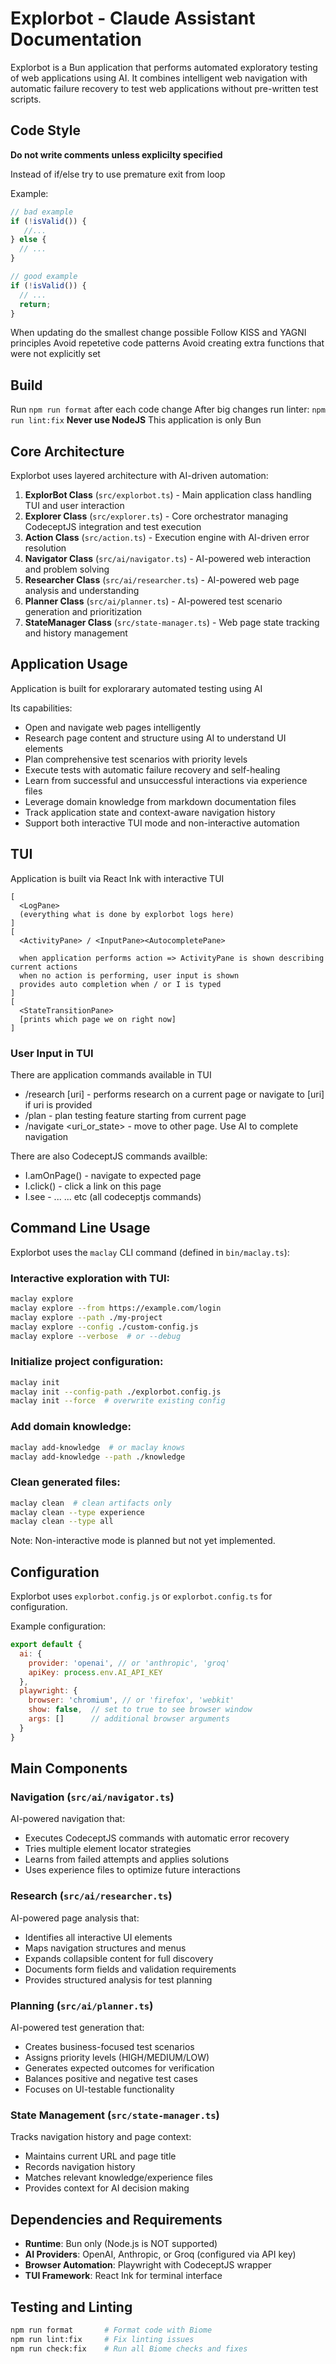 # Explorbot - Claude Assistant Documentation

Explorbot is a Bun application that performs automated exploratory testing of web applications using AI. It combines intelligent web navigation with automatic failure recovery to test web applications without pre-written test scripts.

## Code Style

**Do not write comments unless explicilty specified**

Instead of if/else try to use premature exit from loop

Example:

```js
// bad example
if (!isValid()) {
   //...
} else {
  // ...
}

// good example
if (!isValid()) {
  // ...
  return;
}
```

When updating do the smallest change possible
Follow KISS and YAGNI principles
Avoid repetetive code patterns
Avoid creating extra functions that were not explicitly set

## Build

Run `npm run format` after each code change
After big changes run linter: `npm run lint:fix`
**Never use NodeJS**
This application is only Bun

## Core Architecture

Explorbot uses layered architecture with AI-driven automation:

1. **ExplorBot Class** (`src/explorbot.ts`) - Main application class handling TUI and user interaction
2. **Explorer Class** (`src/explorer.ts`) - Core orchestrator managing CodeceptJS integration and test execution
3. **Action Class** (`src/action.ts`) - Execution engine with AI-driven error resolution
4. **Navigator Class** (`src/ai/navigator.ts`) - AI-powered web interaction and problem solving
5. **Researcher Class** (`src/ai/researcher.ts`) - AI-powered web page analysis and understanding
6. **Planner Class** (`src/ai/planner.ts`) - AI-powered test scenario generation and prioritization
7. **StateManager Class** (`src/state-manager.ts`) - Web page state tracking and history management

## Application Usage

Application is built for explorarary automated testing using AI

Its capabilities:

- Open and navigate web pages intelligently
- Research page content and structure using AI to understand UI elements
- Plan comprehensive test scenarios with priority levels
- Execute tests with automatic failure recovery and self-healing
- Learn from successful and unsuccessful interactions via experience files
- Leverage domain knowledge from markdown documentation files
- Track application state and context-aware navigation history
- Support both interactive TUI mode and non-interactive automation

## TUI

Application is built via React Ink with interactive TUI

```
[
  <LogPane>
  (everything what is done by explorbot logs here)
]
[
  <ActivityPane> / <InputPane><AutocompletePane>

  when application performs action => ActivityPane is shown describing current actions
  when no action is performing, user input is shown
  provides auto completion when / or I is typed
]
[
  <StateTransitionPane>
  [prints which page we on right now]
]
```

### User Input in TUI

There are application commands available in TUI

* /research [uri] - performs research on a current page or navigate to [uri] if uri is provided
* /plan <feature> - plan testing feature starting from current page
* /navigate <uri_or_state> - move to other page. Use AI to complete navigation

There are also CodeceptJS commands availble:

* I.amOnPage() - navigate to expected page
* I.click() - click a link on this page
* I.see - ...
... etc (all codeceptjs commands)

## Command Line Usage

Explorbot uses the `maclay` CLI command (defined in `bin/maclay.ts`):

### Interactive exploration with TUI:
```bash
maclay explore
maclay explore --from https://example.com/login
maclay explore --path ./my-project
maclay explore --config ./custom-config.js
maclay explore --verbose  # or --debug
```

### Initialize project configuration:
```bash
maclay init
maclay init --config-path ./explorbot.config.js
maclay init --force  # overwrite existing config
```

### Add domain knowledge:
```bash
maclay add-knowledge  # or maclay knows
maclay add-knowledge --path ./knowledge
```

### Clean generated files:
```bash
maclay clean  # clean artifacts only
maclay clean --type experience
maclay clean --type all
```

Note: Non-interactive mode is planned but not yet implemented.

## Configuration

Explorbot uses `explorbot.config.js` or `explorbot.config.ts` for configuration.

Example configuration:
```javascript
export default {
  ai: {
    provider: 'openai', // or 'anthropic', 'groq'
    apiKey: process.env.AI_API_KEY
  },
  playwright: {
    browser: 'chromium', // or 'firefox', 'webkit'
    show: false,  // set to true to see browser window
    args: []      // additional browser arguments
  }
}
```

## Main Components

### Navigation (`src/ai/navigator.ts`)
AI-powered navigation that:
- Executes CodeceptJS commands with automatic error recovery
- Tries multiple element locator strategies
- Learns from failed attempts and applies solutions
- Uses experience files to optimize future interactions

### Research (`src/ai/researcher.ts`)
AI-powered page analysis that:
- Identifies all interactive UI elements
- Maps navigation structures and menus
- Expands collapsible content for full discovery
- Documents form fields and validation requirements
- Provides structured analysis for test planning

### Planning (`src/ai/planner.ts`)
AI-powered test generation that:
- Creates business-focused test scenarios
- Assigns priority levels (HIGH/MEDIUM/LOW)
- Generates expected outcomes for verification
- Balances positive and negative test cases
- Focuses on UI-testable functionality

### State Management (`src/state-manager.ts`)
Tracks navigation history and page context:
- Maintains current URL and page title
- Records navigation history
- Matches relevant knowledge/experience files
- Provides context for AI decision making

## Dependencies and Requirements

- **Runtime**: Bun only (Node.js is NOT supported)
- **AI Providers**: OpenAI, Anthropic, or Groq (configured via API key)
- **Browser Automation**: Playwright with CodeceptJS wrapper
- **TUI Framework**: React Ink for terminal interface

## Testing and Linting

```bash
npm run format       # Format code with Biome
npm run lint:fix     # Fix linting issues
npm run check:fix    # Run all Biome checks and fixes
```
